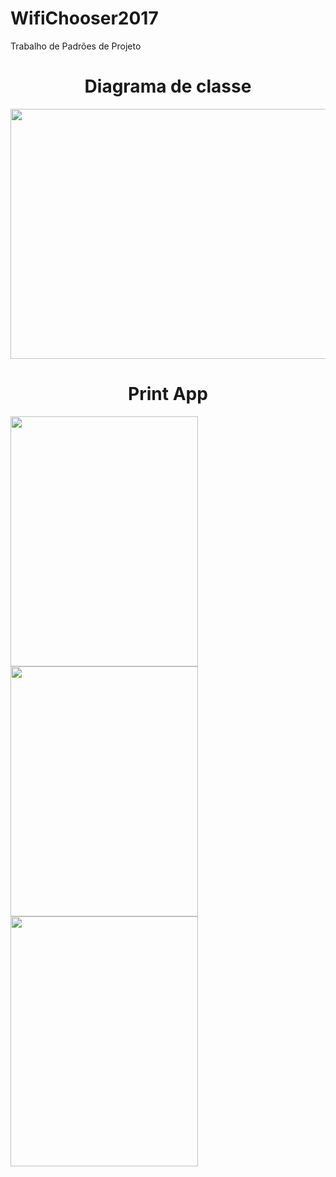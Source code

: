 # WifiChooser2017

Trabalho de Padrões de Projeto
<center><h1>Diagrama de classe</h1></center>
<img width=1000 height =400 src="https://github.com/guoliveer/WifiChooser-master/blob/master/fotos/Diagrama%20de%20Classes.png">

<center><h1>Print App</h1></center>

<img width=300 height =400 src="https://github.com/guoliveer/WifiChooser-master/blob/master/fotos/Screenshot_2017-10-02-19-15-47.png">
<img width=300 height =400 src="https://github.com/guoliveer/WifiChooser-master/blob/master/fotos/Screenshot_2017-10-02-19-15-53.png">
<img width=300 height =400 src="https://github.com/guoliveer/WifiChooser-master/blob/master/fotos/Screenshot_2017-10-02-19-15-57.png">

